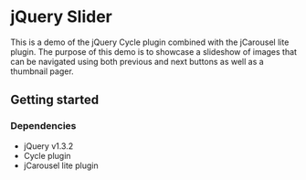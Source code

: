 # jQuery Slider
This is a demo of the jQuery Cycle plugin combined with the jCarousel lite plugin. The purpose of this demo is to showcase a slideshow of images that can be navigated using both previous and next buttons as well as a thumbnail pager.

## Getting started
### Dependencies
- jQuery v1.3.2
- Cycle plugin
- jCarousel lite plugin


